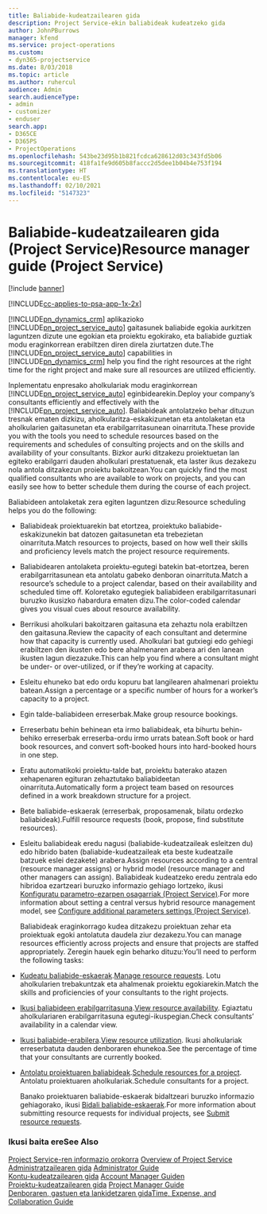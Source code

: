 ```yaml
---
title: Baliabide-kudeatzailearen gida
description: Project Service-ekin baliabideak kudeatzeko gida
author: JohnPBurrows
manager: kfend
ms.service: project-operations
ms.custom:
- dyn365-projectservice
ms.date: 8/03/2018
ms.topic: article
ms.author: ruhercul
audience: Admin
search.audienceType:
- admin
- customizer
- enduser
search.app:
- D365CE
- D365PS
- ProjectOperations
ms.openlocfilehash: 543be23d95b1b821fcdca628612d03c343fd5b06
ms.sourcegitcommit: 418fa1fe9d605b8faccc2d5dee1b04b4e753f194
ms.translationtype: HT
ms.contentlocale: eu-ES
ms.lasthandoff: 02/10/2021
ms.locfileid: "5147323"
---
```

# <a name="resource-manager-guide-project-service"></a><span data-ttu-id="3591f-103">Baliabide-kudeatzailearen gida (Project Service)</span><span class="sxs-lookup"><span data-stu-id="3591f-103">Resource manager guide (Project Service)</span></span>

[!include [banner](../includes/psa-now-project-operations.md)]

[!INCLUDE[cc-applies-to-psa-app-1x-2x](../includes/cc-applies-to-psa-app-1x-2x.md)]

<span data-ttu-id="3591f-104">[!INCLUDE[pn_dynamics_crm](../includes/pn-dynamics-crm.md)] aplikazioko [!INCLUDE[pn_project_service_auto](../includes/pn-project-service-auto.md)] gaitasunek baliabide egokia aurkitzen laguntzen dizute une egokian eta proiektu egokirako, eta baliabide guztiak modu eraginkorrean erabiltzen diren direla ziurtatzen dute.</span><span class="sxs-lookup"><span data-stu-id="3591f-104">The [!INCLUDE[pn_project_service_auto](../includes/pn-project-service-auto.md)] capabilities in [!INCLUDE[pn_dynamics_crm](../includes/pn-dynamics-crm.md)] help you find the right resources at the right time for the right project and make sure all resources are utilized efficiently.</span></span>  
  
 <span data-ttu-id="3591f-105">Inplementatu enpresako aholkulariak modu eraginkorrean [!INCLUDE[pn_project_service_auto](../includes/pn-project-service-auto.md)] eginbidearekin.</span><span class="sxs-lookup"><span data-stu-id="3591f-105">Deploy your company’s consultants efficiently and effectively with the [!INCLUDE[pn_project_service_auto](../includes/pn-project-service-auto.md)].</span></span> <span data-ttu-id="3591f-106">Baliabideak antolatzeko behar dituzun tresnak ematen dizkizu, aholkularitza-eskakizunetan eta antolaketan eta aholkularien gaitasunetan eta erabilgarritasunean oinarrituta.</span><span class="sxs-lookup"><span data-stu-id="3591f-106">These provide you with the tools you need to schedule resources based on the requirements and schedules of consulting projects and on the skills and availability of your consultants.</span></span> <span data-ttu-id="3591f-107">Bizkor aurki ditzakezu proiektuetan lan egiteko erabilgarri dauden aholkulari prestatuenak, eta laster ikus dezakezu nola antola ditzakezun proiektu bakoitzean.</span><span class="sxs-lookup"><span data-stu-id="3591f-107">You can quickly find the most qualified consultants who are available to work on projects, and you can easily see how to better schedule them during the course of each project.</span></span>  
  
 <span data-ttu-id="3591f-108">Baliabideen antolaketak zera egiten laguntzen dizu:</span><span class="sxs-lookup"><span data-stu-id="3591f-108">Resource scheduling helps you do the following:</span></span>  
  
- <span data-ttu-id="3591f-109">Baliabideak proiektuarekin bat etortzea, proiektuko baliabide-eskakizunekin bat datozen gaitasunetan eta trebezietan oinarrituta.</span><span class="sxs-lookup"><span data-stu-id="3591f-109">Match resources to projects, based on how well their skills and proficiency levels match the project resource requirements.</span></span>  
  
- <span data-ttu-id="3591f-110">Baliabidearen antolaketa proiektu-egutegi batekin bat-etortzea, beren erabilgarritasunean eta antolatu gabeko denboran oinarrituta.</span><span class="sxs-lookup"><span data-stu-id="3591f-110">Match a resource’s schedule to a project calendar, based on their availability and scheduled time off.</span></span> <span data-ttu-id="3591f-111">Koloretako egutegiek baliabideen erabilgarritasunari buruzko ikusizko ñabardura ematen dizu.</span><span class="sxs-lookup"><span data-stu-id="3591f-111">The color-coded calendar gives you visual cues about resource availability.</span></span>  
  
- <span data-ttu-id="3591f-112">Berrikusi aholkulari bakoitzaren gaitasuna eta zehaztu nola erabiltzen den gaitasuna.</span><span class="sxs-lookup"><span data-stu-id="3591f-112">Review the capacity of each consultant and determine how that capacity is currently used.</span></span> <span data-ttu-id="3591f-113">Aholkulari bat gutxiegi edo gehiegi erabiltzen den ikusten edo bere ahalmenaren arabera ari den lanean ikusten lagun diezazuke.</span><span class="sxs-lookup"><span data-stu-id="3591f-113">This can help you find where a consultant might be under- or over-utilized, or if they’re working at capacity.</span></span>  
  
- <span data-ttu-id="3591f-114">Esleitu ehuneko bat edo ordu kopuru bat langilearen ahalmenari proiektu batean.</span><span class="sxs-lookup"><span data-stu-id="3591f-114">Assign a percentage or a specific number of hours for a worker’s capacity to a project.</span></span>  
  
- <span data-ttu-id="3591f-115">Egin talde-baliabideen erreserbak.</span><span class="sxs-lookup"><span data-stu-id="3591f-115">Make group resource bookings.</span></span>  
  
- <span data-ttu-id="3591f-116">Erreserbatu behin behinean eta irmo baliabideak, eta bihurtu behin-behiko erreserbak erreserba-ordu irmo urrats batean.</span><span class="sxs-lookup"><span data-stu-id="3591f-116">Soft book or hard book resources, and convert soft-booked hours into hard-booked hours in one step.</span></span>  
  
- <span data-ttu-id="3591f-117">Eratu automatikoki proiektu-talde bat, proiektu baterako atazen xehapenaren egituran zehaztutako baliabideetan oinarrituta.</span><span class="sxs-lookup"><span data-stu-id="3591f-117">Automatically form a project team based on resources defined in a work breakdown structure for a project.</span></span>  
  
- <span data-ttu-id="3591f-118">Bete baliabide-eskaerak (erreserbak, proposamenak, bilatu ordezko baliabideak).</span><span class="sxs-lookup"><span data-stu-id="3591f-118">Fulfill resource requests (book, propose, find substitute resources).</span></span>  
  
- <span data-ttu-id="3591f-119">Esleitu baliabideak eredu nagusi (baliabide-kudeatzaileak esleitzen du) edo hibrido baten (baliabide-kudeatzaileak eta beste kudeatzaile batzuek eslei dezakete) arabera.</span><span class="sxs-lookup"><span data-stu-id="3591f-119">Assign resources according to a central (resource manager assigns) or hybrid model (resource manager and other managers can assign).</span></span> <span data-ttu-id="3591f-120">Baliabideak kudeatzeko eredu zentrala edo hibridoa ezartzeari buruzko informazio gehiago lortzeko, ikusi [Konfiguratu parametro-ezarpen osagarriak (Project Service)](../psa/configure-additional-parameters-settings.md).</span><span class="sxs-lookup"><span data-stu-id="3591f-120">For more information about setting a central versus hybrid resource management model, see [Configure additional parameters settings (Project Service)](../psa/configure-additional-parameters-settings.md).</span></span>  
  
  <span data-ttu-id="3591f-121">Baliabideak eraginkorrago kudea ditzakezu proiektuan zehar eta proiektuak egoki antolatuta daudela ziur dezakezu.</span><span class="sxs-lookup"><span data-stu-id="3591f-121">You can manage resources efficiently across projects and ensure that projects are staffed appropriately.</span></span> <span data-ttu-id="3591f-122">Zeregin hauek egin beharko dituzu:</span><span class="sxs-lookup"><span data-stu-id="3591f-122">You’ll need to perform the following tasks:</span></span>  
  
- <span data-ttu-id="3591f-123">[Kudeatu baliabide-eskaerak](../psa/manage-resource-requests.md).</span><span class="sxs-lookup"><span data-stu-id="3591f-123">[Manage resource requests](../psa/manage-resource-requests.md).</span></span> <span data-ttu-id="3591f-124">Lotu aholkularien trebakuntzak eta ahalmenak proiektu egokiarekin.</span><span class="sxs-lookup"><span data-stu-id="3591f-124">Match the skills and proficiencies of your consultants to the right projects.</span></span>  
  
- <span data-ttu-id="3591f-125">[Ikusi baliabideen erabilgarritasuna](../psa/view-resource-availability.md).</span><span class="sxs-lookup"><span data-stu-id="3591f-125">[View resource availability](../psa/view-resource-availability.md).</span></span> <span data-ttu-id="3591f-126">Egiaztatu aholkulariaren erabilgarritasuna egutegi-ikuspegian.</span><span class="sxs-lookup"><span data-stu-id="3591f-126">Check consultants’ availability in a calendar view.</span></span>  
  
- <span data-ttu-id="3591f-127">[Ikusi baliabide-erabilera](../psa/view-resource-utilization.md).</span><span class="sxs-lookup"><span data-stu-id="3591f-127">[View resource utilization](../psa/view-resource-utilization.md).</span></span> <span data-ttu-id="3591f-128">Ikusi aholkulariak erreserbatuta dauden denboraren ehunekoa.</span><span class="sxs-lookup"><span data-stu-id="3591f-128">See the percentage of time that your consultants are currently booked.</span></span>  
  
- <span data-ttu-id="3591f-129">[Antolatu proiektuaren baliabideak](../psa/schedule-resources-project.md).</span><span class="sxs-lookup"><span data-stu-id="3591f-129">[Schedule resources for a project](../psa/schedule-resources-project.md).</span></span> <span data-ttu-id="3591f-130">Antolatu proiektuaren aholkulariak.</span><span class="sxs-lookup"><span data-stu-id="3591f-130">Schedule consultants for a project.</span></span>  
  
  <span data-ttu-id="3591f-131">Banako proiektuaren baliabide-eskaerak bidaltzeari buruzko informazio gehiagorako, ikusi [Bidali baliabide-eskaerak](../psa/submit-resource-requests.md).</span><span class="sxs-lookup"><span data-stu-id="3591f-131">For more information about submitting resource requests for individual projects, see [Submit resource requests](../psa/submit-resource-requests.md).</span></span>  
  
### <a name="see-also"></a><span data-ttu-id="3591f-132">Ikusi baita ere</span><span class="sxs-lookup"><span data-stu-id="3591f-132">See Also</span></span>  
 <span data-ttu-id="3591f-133">[Project Service-ren informazio orokorra](../psa/overview.md) </span><span class="sxs-lookup"><span data-stu-id="3591f-133">[Overview of Project Service](../psa/overview.md) </span></span>  
 <span data-ttu-id="3591f-134">[Administratzailearen gida](../psa/admin-guide.md) </span><span class="sxs-lookup"><span data-stu-id="3591f-134">[Administrator Guide](../psa/admin-guide.md) </span></span>  
 <span data-ttu-id="3591f-135">[Kontu-kudeatzailearen gida](../psa/account-manager-guide.md) </span><span class="sxs-lookup"><span data-stu-id="3591f-135">[Account Manager Guiden](../psa/account-manager-guide.md) </span></span>  
 <span data-ttu-id="3591f-136">[Proiektu-kudeatzailearen gida](../psa/project-manager-guide.md) </span><span class="sxs-lookup"><span data-stu-id="3591f-136">[Project Manager Guide](../psa/project-manager-guide.md) </span></span>  
 [<span data-ttu-id="3591f-137">Denboraren, gastuen eta lankidetzaren gida</span><span class="sxs-lookup"><span data-stu-id="3591f-137">Time, Expense, and Collaboration Guide</span></span>](../psa/time-expense-collaboration-guide.md)
